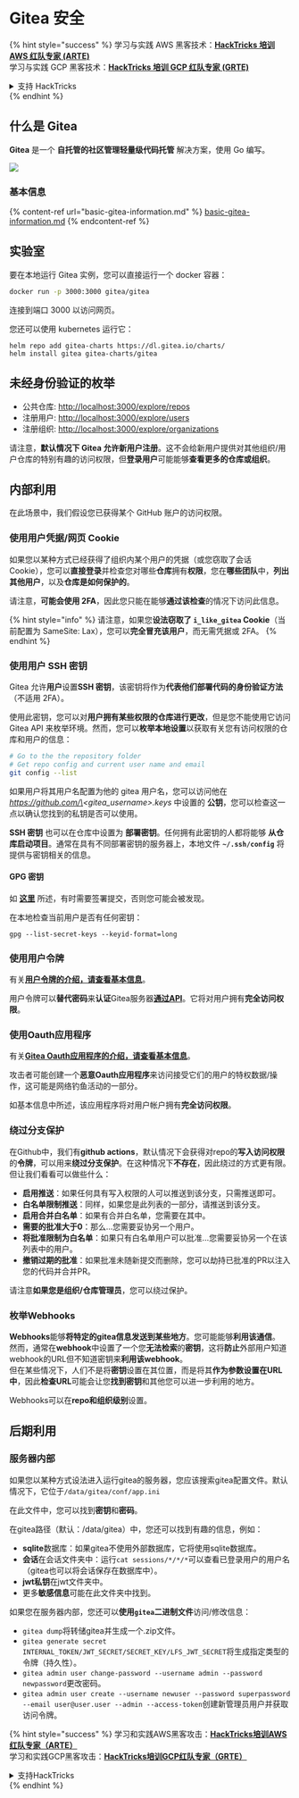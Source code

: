 # Gitea 安全

{% hint style="success" %}
学习与实践 AWS 黑客技术：<img src="../../.gitbook/assets/image (1) (1).png" alt="" data-size="line">[**HackTricks 培训 AWS 红队专家 (ARTE)**](https://training.hacktricks.xyz/courses/arte)<img src="../../.gitbook/assets/image (1) (1).png" alt="" data-size="line">\
学习与实践 GCP 黑客技术：<img src="../../.gitbook/assets/image (2).png" alt="" data-size="line">[**HackTricks 培训 GCP 红队专家 (GRTE)**<img src="../../.gitbook/assets/image (2).png" alt="" data-size="line">](https://training.hacktricks.xyz/courses/grte)

<details>

<summary>支持 HackTricks</summary>

* 查看 [**订阅计划**](https://github.com/sponsors/carlospolop)!
* **加入** 💬 [**Discord 群组**](https://discord.gg/hRep4RUj7f) 或 [**telegram 群组**](https://t.me/peass) 或 **关注** 我们的 **Twitter** 🐦 [**@hacktricks\_live**](https://twitter.com/hacktricks\_live)**.**
* **通过向** [**HackTricks**](https://github.com/carlospolop/hacktricks) 和 [**HackTricks Cloud**](https://github.com/carlospolop/hacktricks-cloud) github 仓库提交 PR 分享黑客技巧。

</details>
{% endhint %}

## 什么是 Gitea

**Gitea** 是一个 **自托管的社区管理轻量级代码托管** 解决方案，使用 Go 编写。

![](<../../.gitbook/assets/image (160).png>)

### 基本信息

{% content-ref url="basic-gitea-information.md" %}
[basic-gitea-information.md](basic-gitea-information.md)
{% endcontent-ref %}

## 实验室

要在本地运行 Gitea 实例，您可以直接运行一个 docker 容器：
```bash
docker run -p 3000:3000 gitea/gitea
```
连接到端口 3000 以访问网页。

您还可以使用 kubernetes 运行它：
```
helm repo add gitea-charts https://dl.gitea.io/charts/
helm install gitea gitea-charts/gitea
```
## 未经身份验证的枚举

* 公共仓库: [http://localhost:3000/explore/repos](http://localhost:3000/explore/repos)
* 注册用户: [http://localhost:3000/explore/users](http://localhost:3000/explore/users)
* 注册组织: [http://localhost:3000/explore/organizations](http://localhost:3000/explore/organizations)

请注意，**默认情况下 Gitea 允许新用户注册**。这不会给新用户提供对其他组织/用户仓库的特别有趣的访问权限，但**登录用户**可能能够**查看更多的仓库或组织**。

## 内部利用

在此场景中，我们假设您已获得某个 GitHub 账户的访问权限。

### 使用用户凭据/网页 Cookie

如果您以某种方式已经获得了组织内某个用户的凭据（或您窃取了会话 Cookie），您可以**直接登录**并检查您对哪些**仓库**拥有**权限**，您在**哪些团队**中，**列出其他用户**，以及**仓库是如何保护的**。

请注意，**可能会使用 2FA**，因此您只能在能够**通过该检查**的情况下访问此信息。

{% hint style="info" %}
请注意，如果您**设法窃取了 `i_like_gitea` Cookie**（当前配置为 SameSite: Lax），您可以**完全冒充该用户**，而无需凭据或 2FA。
{% endhint %}

### 使用用户 SSH 密钥

Gitea 允许**用户**设置**SSH 密钥**，该密钥将作为**代表他们部署代码的身份验证方法**（不适用 2FA）。

使用此密钥，您可以对**用户拥有某些权限的仓库进行更改**，但是您不能使用它访问 Gitea API 来枚举环境。然而，您可以**枚举本地设置**以获取有关您有访问权限的仓库和用户的信息：
```bash
# Go to the the repository folder
# Get repo config and current user name and email
git config --list
```
如果用户将其用户名配置为他的 gitea 用户名，您可以访问他在 _https://github.com/\<gitea\_username>.keys_ 中设置的 **公钥**，您可以检查这一点以确认您找到的私钥是否可以使用。

**SSH 密钥** 也可以在仓库中设置为 **部署密钥**。任何拥有此密钥的人都将能够 **从仓库启动项目**。通常在具有不同部署密钥的服务器上，本地文件 **`~/.ssh/config`** 将提供与密钥相关的信息。

#### GPG 密钥

如 [**这里**](https://github.com/carlospolop/hacktricks-cloud/blob/master/pentesting-ci-cd/gitea-security/broken-reference/README.md) 所述，有时需要签署提交，否则您可能会被发现。

在本地检查当前用户是否有任何密钥：
```shell
gpg --list-secret-keys --keyid-format=long
```
### 使用用户令牌

有关[**用户令牌的介绍，请查看基本信息**](basic-gitea-information.md#personal-access-tokens)。

用户令牌可以**替代密码**来**认证**Gitea服务器[**通过API**](https://try.gitea.io/api/swagger#/)。它将对用户拥有**完全访问权限**。

### 使用Oauth应用程序

有关[**Gitea Oauth应用程序的介绍，请查看基本信息**](./#with-oauth-application)。

攻击者可能创建一个**恶意Oauth应用程序**来访问接受它们的用户的特权数据/操作，这可能是网络钓鱼活动的一部分。

如基本信息中所述，该应用程序将对用户帐户拥有**完全访问权限**。

### 绕过分支保护

在Github中，我们有**github actions**，默认情况下会获得对repo的**写入访问权限**的**令牌**，可以用来**绕过分支保护**。在这种情况下**不存在**，因此绕过的方式更有限。但让我们看看可以做些什么：

* **启用推送**：如果任何具有写入权限的人可以推送到该分支，只需推送即可。
* **白名单限制推送**：同样，如果您是此列表的一部分，请推送到该分支。
* **启用合并白名单**：如果有合并白名单，您需要在其中。
* **需要的批准大于0**：那么...您需要妥协另一个用户。
* **将批准限制为白名单**：如果只有白名单用户可以批准...您需要妥协另一个在该列表中的用户。
* **撤销过期的批准**：如果批准未随新提交而删除，您可以劫持已批准的PR以注入您的代码并合并PR。

请注意**如果您是组织/仓库管理员**，您可以绕过保护。

### 枚举Webhooks

**Webhooks**能够**将特定的gitea信息发送到某些地方**。您可能能够**利用该通信**。\
然而，通常在**webhook**中设置了一个您**无法检索**的**密钥**，这将**防止**外部用户知道webhook的URL但不知道密钥来**利用该webhook**。\
但在某些情况下，人们不是将**密钥**设置在其位置，而是将其**作为参数设置在URL中**，因此**检查URL**可能会让您**找到密钥**和其他您可以进一步利用的地方。

Webhooks可以在**repo和组织级别**设置。

## 后期利用

### 服务器内部

如果您以某种方式设法进入运行gitea的服务器，您应该搜索gitea配置文件。默认情况下，它位于`/data/gitea/conf/app.ini`

在此文件中，您可以找到**密钥**和**密码**。

在gitea路径（默认：/data/gitea）中，您还可以找到有趣的信息，例如：

* **sqlite**数据库：如果gitea不使用外部数据库，它将使用sqlite数据库。
* **会话**在会话文件夹中：运行`cat sessions/*/*/*`可以查看已登录用户的用户名（gitea也可以将会话保存在数据库中）。
* **jwt私钥**在jwt文件夹中。
* 更多**敏感信息**可能在此文件夹中找到。

如果您在服务器内部，您还可以**使用`gitea`二进制文件**访问/修改信息：

* `gitea dump`将转储gitea并生成一个.zip文件。
* `gitea generate secret INTERNAL_TOKEN/JWT_SECRET/SECRET_KEY/LFS_JWT_SECRET`将生成指定类型的令牌（持久性）。
* `gitea admin user change-password --username admin --password newpassword`更改密码。
* `gitea admin user create --username newuser --password superpassword --email user@user.user --admin --access-token`创建新管理员用户并获取访问令牌。

{% hint style="success" %}
学习和实践AWS黑客攻击：<img src="../../.gitbook/assets/image (1) (1).png" alt="" data-size="line">[**HackTricks培训AWS红队专家（ARTE）**](https://training.hacktricks.xyz/courses/arte)<img src="../../.gitbook/assets/image (1) (1).png" alt="" data-size="line">\
学习和实践GCP黑客攻击：<img src="../../.gitbook/assets/image (2).png" alt="" data-size="line">[**HackTricks培训GCP红队专家（GRTE）**<img src="../../.gitbook/assets/image (2).png" alt="" data-size="line">](https://training.hacktricks.xyz/courses/grte)

<details>

<summary>支持HackTricks</summary>

* 查看[**订阅计划**](https://github.com/sponsors/carlospolop)!
* **加入** 💬 [**Discord小组**](https://discord.gg/hRep4RUj7f)或[**电报小组**](https://t.me/peass)或**在** **Twitter** 🐦 [**@hacktricks\_live**](https://twitter.com/hacktricks\_live)**上关注我们。**
* **通过向** [**HackTricks**](https://github.com/carlospolop/hacktricks)和[**HackTricks Cloud**](https://github.com/carlospolop/hacktricks-cloud) github仓库提交PR来分享黑客技巧。

</details>
{% endhint %}
